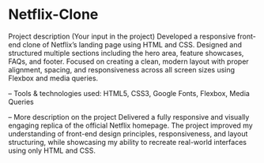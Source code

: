 # Netflix-Clone
Project description (Your input in the project)
Developed a responsive front-end clone of Netflix’s landing page using HTML and CSS. Designed and structured multiple sections including the hero area, feature showcases, FAQs, and footer. Focused on creating a clean, modern layout with proper alignment, spacing, and responsiveness across all screen sizes using Flexbox and media queries.

– Tools & technologies used:
HTML5, CSS3, Google Fonts, Flexbox, Media Queries

– More description on the project
Delivered a fully responsive and visually engaging replica of the official Netflix homepage. The project improved my understanding of front-end design principles, responsiveness, and layout structuring, while showcasing my ability to recreate real-world interfaces using only HTML and CSS.
